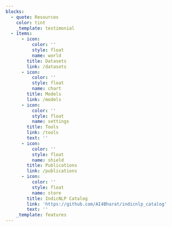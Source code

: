 ```yaml
---
blocks:
  - quote: Resources
    color: tint
    _template: testimonial
  - items:
      - icon:
          color: ''
          style: float
          name: world
        title: Datasets
        link: /datasets
      - icon:
          color: ''
          style: float
          name: chart
        title: Models
        link: /models
      - icon:
          color: ''
          style: float
          name: settings
        title: Tools
        link: /tools
        text: ''
      - icon:
          color: ''
          style: float
          name: shield
        title: Publications
        link: /publications
      - icon:
          color: ''
          style: float
          name: store
        title: IndicNLP Catalog
        link: 'https://github.com/AI4Bharat/indicnlp_catalog'
        text: ''
    _template: features
---
```


